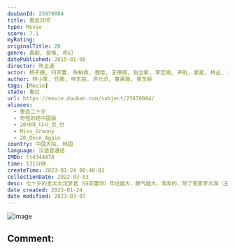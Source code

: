 ```yaml
---
doubanId: 25870084
title: 重返20岁
type: Movie
score: 7.1
myRating: 
originalTitle: 20
genre: 喜剧, 爱情, 奇幻
datePublished: 2015-01-08
director: 陈正道
actor: 杨子姗, 归亚蕾, 陈柏霖, 鹿晗, 王德顺, 赵立新, 李宜娟, 尹航, 夏星, 林丛, 杨青, 周雨彤, 苏鑫, 张景泉, 邢昭林, 蒋中炜, 靳锦, 李砚, 霍舒哲, 徐家豪, 杜双宇, 姜昊旻
author: 林小革, 任鹏, 申东益, 洪允贞, 董熹璇, 黄东赫
tags: [Movie]
state: 看过
url: https://movie.douban.com/subject/25870084/
aliases:
  - 重返二十岁
  - 奇怪的她中国版
  - 20세여_다시_한_번
  - Miss_Granny
  - 20_Once_Again
country: 中国大陆, 韩国
language: 汉语普通话
IMDb: tt4344878
time: 131分钟
createTime: 2023-01-24 00:40:03
collectionDate: 2022-03-03
desc: 七十岁的老太太沈梦君（归亚蕾饰）年纪越大，脾气越大，渐渐的，除了管家李大海（王德顺饰）还愿意留在她的身边，没有一个人愿意与她共处。在儿媳妇杨琴（李宜娟饰）因压力过大而生病入院后，沈梦君终于被家人...
date created: 2023-01-24
date modified: 2023-03-07
---
```


![image](p2216353367.jpg)

Comment:
---
